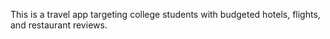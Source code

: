This is a travel app targeting college students with budgeted hotels, flights, and restaurant reviews.
